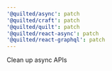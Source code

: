 ```yaml
---
'@quilted/async': patch
'@quilted/craft': patch
'@quilted/quilt': patch
'@quilted/react-async': patch
'@quilted/react-graphql': patch
---
```


Clean up async APIs
